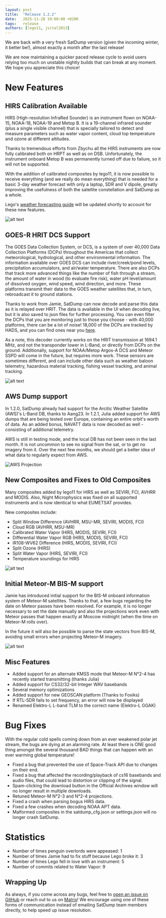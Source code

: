 ```yaml
---
layout: post
title:  "Release 1.2.2"
date:   2025-11-28 19:00:00 +0200
tags:   release
authors: [lego11, jvital2013]
---
```


We are back with a very fresh SatDump version (given the incoming winter, it better be!), almost exactly a month after the last release!

We are now maintaining a quicker paced release cycle to avoid users relying too much on unstable nightly builds that can break at any moment. We hope you appreciate this choice!

# New Features

## HIRS Calibration Available

HIRS (High-resolution InfraRed Sounder) is an instrument flown on NOAA-15, NOAA-18, NOAA-19 and Metop B. It is a 19-channel infrared sounder (plus a single visible channel) that is specially tailored to detect and measure parameters such as water vapor content, cloud top temperature and ozone at different altitudes. 

Thanks to tremendous efforts from Zbychu all the HIRS instruments are now fully calibrated both on HRPT as well as on DSB. Unfortunately, the instrument onboard Metop B was permanently turned off due to failure, so it will not be supported.

With the addition of calibrated composites by lego11, it is now possible to receive everything (and we really do mean everything) that is needed for a basic 3-day weather forecast with only a laptop, SDR and V dipole, greatly improving the usefulness of both the satellite constellation and SatDump as a whole. 

Lego's [weather forecasting guide](https://www.a-centauri.com/articoli/weather-predictions-from-satellite-data) will be updated shortly to account for these new features.

![alt text](/assets/release_122/image-2.png)

## GOES-R HRIT DCS Support 

The GOES Data Collection System, or DCS, is a system of over 40,000 Data Collection Platforms (DCPs) throughout the Americas that collect meteorological, hydrological, and other environmental information. The information available over GOES DCS can include river/creek/pond levels, precipitation accumulators, and air/water temperature. There are also DCPs that track more advanced things like the number of fish through a stream, the amount of water in wood (to evaluate fire risk), water pH level/amount of dissolved oxygen, wind speed, wind direction, and more. These platforms transmit their data to the GOES weather satellites that, in turn, rebroadcast it to ground stations.

Thanks to work from Jamie, SatDump can now decode and parse this data as it is relayed over HRIT. The data is available in the UI when decoding live, but it is also saved to json files for further processing. You can even filter the DCPs that you are monitoring just to those you choose - with 40,000 platforms, there can be a lot of noise! 18,000 of the DCPs are tracked by HADS, and you can find ones near you [here](https://hads.ncep.noaa.gov/maps/).

As a note, this decoder currently works on the HRIT transmission at 1694.1 MHz, and not the transponder lower in L-Band, or directly from DCPs on the ground. Additionally, support for NOAA/Metop Argos-A DCS and Meteor SSPD will come in the future, but requires more work. These sensors are sometimes different, and can include other data such as weather baloon telemetry, hazardous material tracking, fishing vessel tracking, and animal tracking.

![alt text](/assets/release_122/image-1.png)

## AWS Dump support

In 1.2.0, SatDump already had support for the Arcitic Weather Satellite (AWS)'s L-Band DB, thanks to Aang23. In 1.2.1, Julia added support for AWS dumps that are being tested over Europe, containing an entire orbit's worth of data. As an added bonus, NAVATT data is now decoded as well - consisting of additional telemetry.

AWS is still in testing mode, and the local DB has not been seen in the last month. It is not uncommon to see no signal from the sat, or to get no imagery from it. Over the next few months, we should get a better idea of what data to regularly expect from AWS.

![AWS Projection](/assets/release_122/aws.jpg)

## New Composites and Fixes to Old Composites

Many composites added by lego11 for HIRS as well as SEVIRI, FCI, AVHRR and MODIS. Also, Night Microphysics was fixed on all supported instruments and is now identical to what EUMETSAT provides.

New composites include:
- Split Window Difference (AVHRR, MSU-MR, SEVIRI, MODIS, FCI)
- Cloud RGB (AVHRR, MSU-MR)
- Calibrated Water Vapor (HIRS, MODIS, SEVIRI, FCI)
- Differential Water Vapor RGB (HIRS, MODIS, SEVIRI, FCI)
- IR108-WV62 Difference (HIRS, MODIS, SEVIRI, FCI) 
- Split Ozone (HIRS)
- Split Water Vapor (HIRS, SEVIRI, FCI)
- Temperature soundings for HIRS

![alt text](/assets/release_122/image-3.png)

## Initial Meteor-M BIS-M support

Jamie has introduced initial support for the BIS-M onboard information system of Meteor-M satellites. Thanks to that, a few bugs regarding the date on Meteor passes have been resolved. For example, it is no longer necessary to set the date manually and also the projections work even with Meteor passes that happen exactly at Moscow midnight (when the time on Meteor-M rolls over).

In the future it will also be possible to parse the state vectors from BIS-M, avoiding small errors when projecting Meteor-M imagery.

![alt text](/assets/release_122/image.png)

## Misc Features

- Added support for an alternate KMSS mode that Meteor-M N°2-4 has recently started transmitting (thanks Julia)
- Added support for CS32/32-bit Integer WAV basebands
- Several memory optimizations
- Added support for new GEOSCAN platform (Thanks to Foxiks)
- If RTL-SDR fails to set frequency, an error will now be displayed
- Renamed Elektro-L L-band TLM to the correct name (Elektro-L GGAK)

# Bug Fixes

With the regular cold spells coming down from an ever weakened polar jet stream, the bugs are dying at an alarming rate.
At least there is ONE good thing amongst the several thousand BAD things that can happen with an ever warming global temperature!

- Fixed a bug that prevented the use of Space-Track API due to changes on their end.
- Fixed a bug that affected the recording/playback of cs16 basebands and audio files, that could lead to distortion or clipping of the signal.
- Spam-clicking the download button in the Official Archives window will no longer result in multiple downloads.
- Retuned Meteor-M N°2-3 and N°2-4 projections.
- Fixed a crash when parsing bogus HIRS data.
- Fixed a few crashes when decoding NOAA APT data.
- Malformed composites in the satdump_cfg.json or settings.json will no longer crash SatDump.

# Statistics

- Number of times penguin overlords were appeased: 1
- Number of times Jamie had to fix stuff because Lego broke it: 3
- Number of times Lego fell in love with an instrument: 5
- Number of commits related to Water Vapor: 9

## Wrapping Up

As always, if you come across any bugs, feel free to [open an issue on GitHub](https://github.com/SatDump/SatDump/issues) or reach out to us on [Matrix](https://matrix.to/#/#satdump:altillimity.com)! We encourage using one of these forms of communication instead of emailing SatDump team members directly, to help speed up issue resolution.
